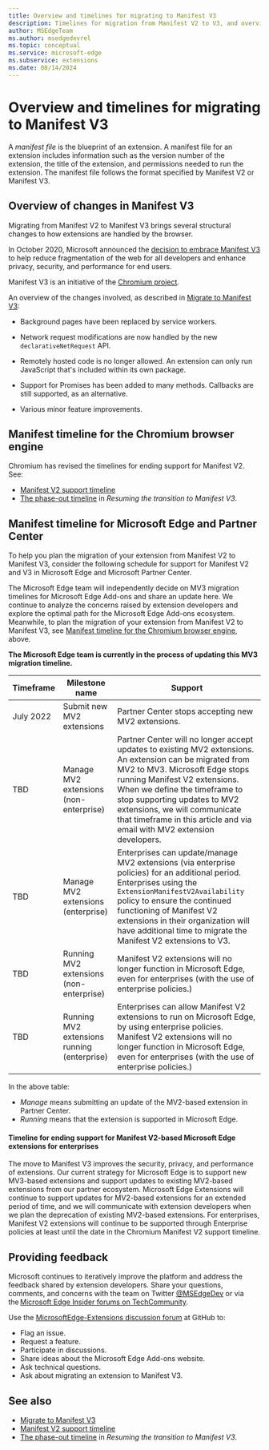 ```yaml
---
title: Overview and timelines for migrating to Manifest V3
description: Timelines for migration from Manifest V2 to V3, and overview of V3, which reduces fragmentation of the web for developers and enhances privacy, security, and performance for end users.
author: MSEdgeTeam
ms.author: msedgedevrel
ms.topic: conceptual
ms.service: microsoft-edge
ms.subservice: extensions
ms.date: 08/14/2024
---
```

# Overview and timelines for migrating to Manifest V3

A _manifest file_ is the blueprint of an extension.  A manifest file for an extension includes information such as the version number of the extension, the title of the extension, and permissions needed to run the extension.  The manifest file follows the format specified by Manifest V2 or Manifest V3.


<!-- ====================================================================== -->
## Overview of changes in Manifest V3

Migrating from Manifest V2 to Manifest V3 brings several structural changes to how extensions are handled by the browser.

In October 2020, Microsoft announced the [decision to embrace Manifest V3](https://blogs.windows.com/msedgedev/2020/10/14/extension-manifest-chromium-edge/) to help reduce fragmentation of the web for all developers and enhance privacy, security, and performance for end users.

Manifest V3 is an initiative of the [Chromium project](https://www.chromium.org/Home/).

An overview of the changes involved, as described in [Migrate to Manifest V3](https://developer.chrome.com/docs/extensions/develop/migrate):

* Background pages have been replaced by service workers.

* Network request modifications are now handled by the new `declarativeNetRequest` API.

* Remotely hosted code is no longer allowed.  An extension can only run JavaScript that's included within its own package.

* Support for Promises has been added to many methods.  Callbacks are still supported, as an alternative.

* Various minor feature improvements.


<!-- ====================================================================== -->
## Manifest timeline for the Chromium browser engine

Chromium has revised the timelines for ending support for Manifest V2.<!-- todo: add "in/for Chrome"? -->  See:

* [Manifest V2 support timeline](https://developer.chrome.com/docs/extensions/develop/migrate/mv2-deprecation-timeline)
* [The phase-out timeline](https://developer.chrome.com/blog/resuming-the-transition-to-mv3#the_phase-out_timeline) in _Resuming the transition to Manifest V3_.


<!-- ====================================================================== -->
## Manifest timeline for Microsoft Edge and Partner Center
<!-- todo: condense this h2 section a lot -->

To help you plan the migration of your extension from Manifest V2 to Manifest V3, consider the following schedule for support for Manifest V2 and V3 in Microsoft Edge and Microsoft Partner Center.

The Microsoft Edge team will independently decide on MV3 migration timelines for Microsoft Edge Add-ons and share an update here.<!-- todo: revise wording in this h2 section? -->
We continue to analyze the concerns raised by extension developers and explore the optimal path for the Microsoft Edge Add-ons ecosystem.<!-- todo: change to "for Microsoft Edge Add-ons."  'ecosystem' is undefined in these articles; if it's a needed term, define it -->
Meanwhile, to plan the migration of your extension from Manifest V2 to Manifest V3, see [Manifest timeline for the Chromium browser engine](#manifest-timeline-for-the-chromium-browser-engine), above.

**The Microsoft Edge team is currently in the process of updating this MV3 migration timeline.**

| Timeframe | Milestone name | Support |
| --- | --- | --- |
| July 2022 | Submit new MV2 extensions | Partner Center stops accepting new MV2 extensions. |
| TBD | Manage MV2 extensions (non-enterprise) | Partner Center will no longer accept updates to existing MV2 extensions.  An extension can be migrated from MV2 to MV3.  Microsoft Edge stops running Manifest V2 extensions.  When we define the timeframe to stop supporting updates to MV2 extensions, we will communicate that timeframe in this article and via email with MV2 extension developers. |
| TBD | Manage MV2 extensions (enterprise) | Enterprises can update/manage MV2 extensions (via enterprise policies) for an additional period.  Enterprises using the `ExtensionManifestV2Availability` policy to ensure the continued functioning of Manifest V2 extensions in their organization will have additional time to migrate the Manifest V2 extensions to V3. <!-- todo: rewrite Chrome's text --> |
| TBD | Running MV2 extensions (non-enterprise) | Manifest V2 extensions will no longer function in Microsoft Edge, even for enterprises (with the use of enterprise policies.) |
| TBD | Running MV2 extensions running (enterprise) | Enterprises can allow Manifest V2 extensions to run on Microsoft Edge, by using enterprise policies.  Manifest V2 extensions will no longer function in Microsoft Edge, even for enterprises (with the use of enterprise policies.) |

In the above table:
* _Manage_ means submitting an update of the MV2-based extension in Partner Center.
* _Running_ means that the extension is supported in Microsoft Edge.


<!-- todo: existing MV2 extensions already published on the Microsoft Edge Add-ons website can be updated until the end of FY-24. [what Month/Day?]  This timeline is subject to change. -->

<!-- todo: at TBDs, add "see below"?  or, replace right-hand cell content by the main point that's below? -->


<!-- ------------------------------ -->
#### Timeline for ending support for Manifest V2-based Microsoft Edge extensions for enterprises

<!-- todo: orig draft wording, for reference:
about MV2 TimeLine for Enterprise:
 
We see the move to MV3 as a change in the positive direction to improve security, privacy and performance of extensions.
Our current strategy is to honour any new mv3 extensions from our partner ecosystem and any updates to existing mv2 extensions.
At the same time, we will continue updates for MV2 extensions for an extended period of time and will communicate once we plan deprecation of existing mv2 extensions.
For enterprises, Manifest V2 extensions will continue to be supported through Enterprise policies at least until the date in the Chromium Manifest V2 support timeline.
-->

The move to Manifest V3 improves the security, privacy, and performance of extensions.<!-- todo: delete sentence about MV3, b/c off-topic for this "MV2" section -->
Our current strategy for Microsoft Edge is to support new MV3-based extensions and support updates to existing MV2-based extensions from our partner ecosystem.<!-- todo: delete sentence b/c the mv3 point is off-topic for this "MV2" section, & the mv2 point is redundant w/ next, clearer sentence --><!-- todo: delete "from our partner ecosystem" b/c it's undefined & redundant or superfluous; not needed: can there exist any existing MV2-based extensions that are not from our partner ecosystem? -->
Microsoft Edge Extensions will continue to support updates for MV2-based extensions for an extended period of time, and we will communicate with extension developers when we plan the deprecation of existing MV2-based extensions.<!-- todo: move this sentence to be first -->
For enterprises, Manifest V2 extensions will continue to be supported through Enterprise policies at least until the date in the Chromium Manifest V2 support timeline.<!-- todo: revise phrase "at least ... timeline" -->

<!-- todo: delete almost all instances of "we", "our", "us", per https://learn.microsoft.com/en-us/style-guide/a-z-word-list-term-collections/w/we -->


<!-- ====================================================================== -->
## Providing feedback

<!-- todo: when to use twitter, techcommunity, or github forum? -->

Microsoft continues to iteratively improve the platform and address the feedback shared by extension developers.  Share your questions, comments, and concerns with the team on Twitter [@MSEdgeDev](https://twitter.com/msedgedev/) or via the [Microsoft Edge Insider forums on TechCommunity](https://techcommunity.microsoft.com/t5/articles/manifest-v3-changes-are-now-available-in-microsoft-edge/m-p/1780254).

Use the [MicrosoftEdge-Extensions discussion forum](https://github.com/microsoft/MicrosoftEdge-Extensions/discussions) at GitHub to:
* Flag an issue.
* Request a feature.
* Participate in discussions.
* Share ideas about the Microsoft Edge Add-ons website.
* Ask technical questions.
* Ask about migrating an extension to Manifest V3.

<!-- See also: -->
<!-- * [Participate in the discussion forum](../publish/contact-extensions-team.md#participate-in-the-discussion-forum) in _Contact Microsoft Edge extensions support_. -->


<!-- ---------------------------------------------------------------------- -->
## See also

* [Migrate to Manifest V3](https://developer.chrome.com/docs/extensions/develop/migrate)
* [Manifest V2 support timeline](https://developer.chrome.com/docs/extensions/develop/migrate/mv2-deprecation-timeline)
* [The phase-out timeline](https://developer.chrome.com/blog/resuming-the-transition-to-mv3#the_phase-out_timeline) in _Resuming the transition to Manifest V3_.

